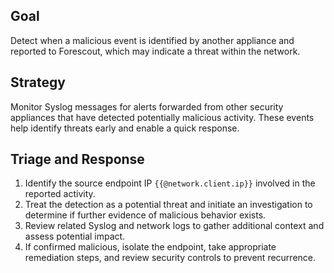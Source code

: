 ## Goal  
Detect when a malicious event is identified by another appliance and reported to Forescout, which may indicate a threat within the network.

## Strategy  
Monitor Syslog messages for alerts forwarded from other security appliances that have detected potentially malicious activity. These events help identify threats early and enable a quick response.

## Triage and Response  
1. Identify the source endpoint IP `{{@network.client.ip}}` involved in the reported activity.  
2. Treat the detection as a potential threat and initiate an investigation to determine if further evidence of malicious behavior exists.  
3. Review related Syslog and network logs to gather additional context and assess potential impact.  
4. If confirmed malicious, isolate the endpoint, take appropriate remediation steps, and review security controls to prevent recurrence.  
